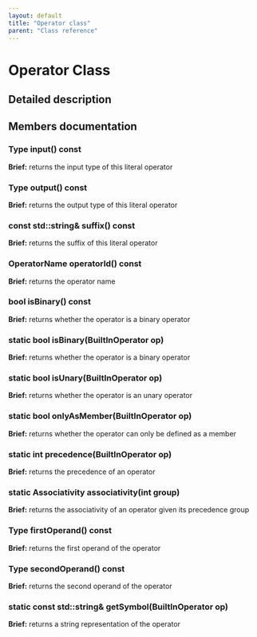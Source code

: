 ```yaml
---
layout: default
title: "Operator class"
parent: "Class reference"
---
```


# Operator Class

## Detailed description

## Members documentation

### Type input() const

**Brief:** returns the input type of this literal operator

### Type output() const

**Brief:** returns the output type of this literal operator

### const std::string& suffix() const

**Brief:** returns the suffix of this literal operator

### OperatorName operatorId() const

**Brief:** returns the operator name

### bool isBinary() const

**Brief:** returns whether the operator is a binary operator

### static bool isBinary(BuiltInOperator op)

**Brief:** returns whether the operator is a binary operator

### static bool isUnary(BuiltInOperator op)

**Brief:** returns whether the operator is an unary operator

### static bool onlyAsMember(BuiltInOperator op)

**Brief:** returns whether the operator can only be defined as a member

### static int precedence(BuiltInOperator op)

**Brief:** returns the precedence of an operator

### static Associativity associativity(int group)

**Brief:** returns the associativity of an operator given its precedence group

### Type firstOperand() const

**Brief:** returns the first operand of the operator

### Type secondOperand() const

**Brief:** returns the second operand of the operator

### static const std::string& getSymbol(BuiltInOperator op)

**Brief:** returns a string representation of the operator

